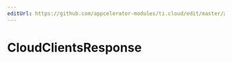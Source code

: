 ```yaml
---
editUrl: https://github.com/appcelerator-modules/ti.cloud/edit/master/apidoc/Clients/Clients.yml
---
```

# CloudClientsResponse

<TypeHeader/>

<ApiDocs/>
